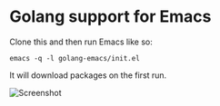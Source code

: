 # Golang support for Emacs

Clone this and then run Emacs like so:

    emacs -q -l golang-emacs/init.el
    
It will download packages on the first run.

![Screenshot](http://i.imgur.com/WIPJXgg.png)
